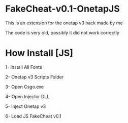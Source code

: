 # FakeCheat-v0.1-OnetapJS
<p>This is an extension for the onetap v3 hack made by me</p>
<p>The code is very old, possibly it did not work correctly</p>
<h1>How Install [JS]</h1>
<p>1- Install All Fonts</p>
<p>2- Onetap v3 Scripts Folder</p>
<p>3- Open Csgo.exe</p>
<p>4- Open Injector DLL</p>
<p>5- Inject Onetap v3</p>
<p>6- Load JS FakeCheat v0.1</p>

